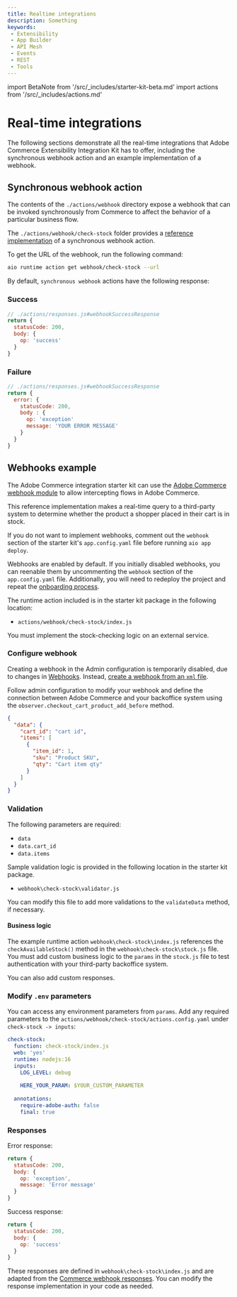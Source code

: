 ```yaml
---
title: Realtime integrations
description: Something
keywords:
 - Extensibility
 - App Builder
 - API Mesh
 - Events
 - REST
 - Tools
---
```


import BetaNote from '/src/_includes/starter-kit-beta.md'
import actions from '/src/_includes/actions.md'

<BetaNote />

# Real-time integrations

The following sections demonstrate all the real-time integrations that Adobe Commerce Extensibility Integration Kit has to offer, including the synchronous webhook action and an example implementation of a webhook.

## Synchronous webhook action

<actions />

The contents of the `./actions/webhook` directory expose a webhook that can be invoked synchronously from Commerce to affect the behavior of a particular business flow.

The `./actions/webhook/check-stock` folder provides a [reference implementation](#webhooks-example) of a synchronous webhook action.

To get the URL of the webhook, run the following command:

```bash
aio runtime action get webhook/check-stock --url
```

By default, `synchronous webhook` actions have the following response:

<CodeBlock slots="heading, code" repeat="2" languages="JSON, JSON" />

### Success

```js
// ./actions/responses.js#webhookSuccessResponse
return {
  statusCode: 200,
  body: {
    op: 'success'
  }
}
```

### Failure

```js
// ./actions/responses.js#webhookSuccessResponse
return {
  error: {
    statusCode: 200,
    body : {
      op: 'exception'
      message: 'YOUR ERROR MESSAGE'
    }
  }
}
```

## Webhooks example

The Adobe Commerce integration starter kit can use the [Adobe Commerce webhook module](../webhooks/) to allow intercepting flows in Adobe Commerce.

This reference implementation makes a real-time query to a third-party system to determine whether the product a shopper placed in their cart is in stock.

<InlineAlert variant="info" slots="text"/>

If you do not want to implement webhooks, comment out the `webhook` section of the starter kit's `app.config.yaml` file before running `aio app deploy`.

Webhooks are enabled by default. If you initially disabled webhooks, you can reenable them by uncommenting the `webhook` section of the `app.config.yaml` file. Additionally, you will need to redeploy the project and repeat the [onboarding process](./create-integration.md#onboarding).

The runtime action included is in the starter kit package in the following location:

- `actions/webhook/check-stock/index.js`

<InlineAlert variant="info" slots="text"/>

You must implement the stock-checking logic on an external service.

### Configure webhook

<InlineAlert variant="info" slots="text"/>

Creating a webhook in the Admin configuration is temporarily disabled, due to changes in [Webhooks](../webhooks/release-notes.md#version-150). Instead, [create a webhook from an `xml` file](../webhooks/hooks.md).

Follow admin configuration to modify your webhook and define the connection between Adobe Commerce and your backoffice system using the `observer.checkout_cart_product_add_before` method.

```json
{
  "data": {
    "cart_id": "cart id",
    "items": [
      {
        "item_id": 1,
        "sku": "Product SKU",
        "qty": "Cart item qty"
      }
    ]
  }
}
```

### Validation

The following parameters are required:

- `data`
- `data.cart_id`
- `data.items`

Sample validation logic is provided in the following location in the starter kit package.

- `webhook\check-stock\validator.js`

You can modify this file to add more validations to the `validateData` method, if necessary.

#### Business logic

The example runtime action `webhook\check-stock\index.js` references the `checkAvailableStock()` method in the `webhook\check-stock\stock.js` file. You must add custom business logic to the `params` in the `stock.js` file to test authentication with your third-party backoffice system.

You can also add custom responses.

### Modify `.env` parameters

You can access any environment parameters from `params`. Add any required parameters to the `actions/webhook/check-stock/actions.config.yaml` under `check-stock -> inputs`:

```yaml
check-stock:
  function: check-stock/index.js
  web: 'yes'
  runtime: nodejs:16
  inputs:
    LOG_LEVEL: debug
    
    HERE_YOUR_PARAM: $YOUR_CUSTOM_PARAMETER
    
  annotations:
    require-adobe-auth: false
    final: true
```

### Responses

Error response:

```javascript
return {   
  statusCode: 200,
  body: {
    op: 'exception',
    message: 'Error message'
  }
}
```

Success response:

```javascript
return {
  statusCode: 200,
  body: {
    op: 'success'
  }
}
```

<InlineAlert variant="info" slots="text"/>

These responses are defined in `webhook\check-stock\index.js` and are adapted from the [Commerce webhook responses](../webhooks/responses.md#responses). You can modify the response implementation in your code as needed.
